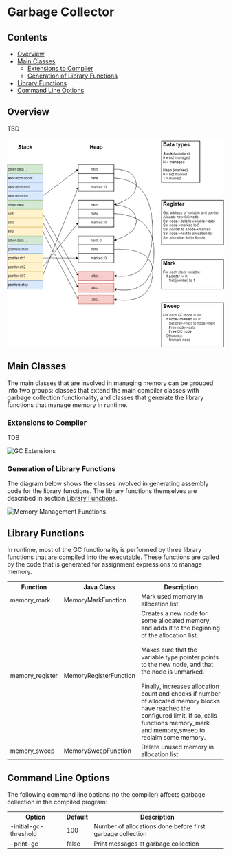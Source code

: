 # Garbage Collector


## Contents

*   [Overview](#overview)
*   [Main Classes](#main-classes)
    *   [Extensions to Compiler](#extensions-to-compiler)
    *   [Generation of Library Functions](#generation-of-library-functions)
*   [Library Functions](#library-functions)
*   [Command Line Options](#command-line-options)


## Overview

TBD

![GC Memory Diagram](diagrams/GC.png)


## Main Classes

The main classes that are involved in managing memory can be grouped into two groups: classes
that extend the main compiler classes with garbage collection functionality, and classes that
generate the library functions that manage memory in runtime.


### Extensions to Compiler

TDB

![GC Extensions](http://www.plantuml.com/plantuml/proxy?cache=no&src=https://raw.github.com/dykstrom/jcc/master/docs/diagrams/GCExtensions.puml)


### Generation of Library Functions 

The diagram below shows the classes involved in generating assembly code for the library functions.
The library functions themselves are described in section [Library Functions](#library-functions).

![Memory Management Functions](http://www.plantuml.com/plantuml/proxy?cache=no&src=https://raw.github.com/dykstrom/jcc/master/docs/diagrams/MemoryManagementFunction.puml)


## Library Functions

In runtime, most of the GC functionality is performed by three library functions that are 
compiled into the executable. These functions are called by the code that is generated for
assignment expressions to manage memory.

<table>
  <tr>
    <th>Function</th>
    <th>Java Class</th>
    <th>Description</th>
  </tr>  
  <tr>
    <td>memory_mark</td>
    <td>MemoryMarkFunction</td>
    <td>Mark used memory in allocation list</td>
  </tr>
  <tr>
    <td>memory_register</td>
    <td>MemoryRegisterFunction</td>
    <td>
        Creates a new node for some allocated memory, and adds it to the beginning of the 
        allocation list.<br/>
        <br/>
        Makes sure that the variable type pointer points to the new node, 
        and that the node is unmarked.<br/>
        <br/>
        Finally, increases allocation count and checks if number of allocated memory blocks
        have reached the configured limit. If so, calls functions memory_mark and memory_sweep 
        to reclaim some memory.
    </td>
  </tr>
  <tr>
    <td>memory_sweep</td>
    <td>MemorySweepFunction</td>
    <td>Delete unused memory in allocation list</td>
  </tr>
</table>


## Command Line Options

The following command line options (to the compiler) affects garbage collection in the compiled
program:

<table>
  <tr>
    <th>Option</th>
    <th>Default</th>
    <th>Description</th>
  </tr>
  <tr>
    <td>-initial-gc-threshold</td>
    <td>100</td>
    <td>Number of allocations done before first garbage collection</td>
  </tr>
  <tr>
    <td>-print-gc</td>
    <td>false</td>
    <td>Print messages at garbage collection</td>
  </tr>
</table>
